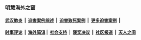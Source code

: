 
### 明慧海外之窗

####  [武汉肺炎](indexes/365.md?t=06272301) &nbsp;|&nbsp;  [迫害案例综述](indexes/328.md?t=06272301) &nbsp;|&nbsp; [迫害致死案例](indexes/277.md?t=06272301)  &nbsp;|&nbsp; [更多迫害案例](indexes/81.md?t=06272301)  &nbsp;|&nbsp; 
####  [时事评论](indexes/19.md?t=06272301) &nbsp;|&nbsp; [海外简讯](indexes/245.md?t=06272301)&nbsp;|&nbsp;  [社会支持](indexes/140.md?t=06272301) &nbsp;|&nbsp; [褒奖决议](indexes/282.md?t=06272301) &nbsp;|&nbsp; [社区报道](indexes/91.md?t=06272301)  &nbsp;|&nbsp; [天人之间](indexes/78.md?t=06272301) 

